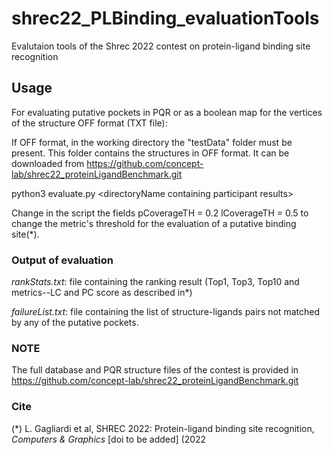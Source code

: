 # shrec22_PLBinding_evaluationTools
 Evalutaion tools of the Shrec 2022  contest on protein-ligand binding site recognition

## Usage 
For evaluating putative pockets in PQR or as a boolean map for the vertices of the structure OFF format (TXT file):

If OFF format, in the working directory the "testData" folder must be present. This folder contains the structures in OFF format.
It can be downloaded from https://github.com/concept-lab/shrec22_proteinLigandBenchmark.git

python3 evaluate.py \<directoryName containing participant results\>

Change in the script the fields 
pCoverageTH = 0.2
lCoverageTH = 0.5
to change the metric's threshold for the evaluation of a putative binding site(\*).

### Output of evaluation
*rankStats.txt*: file containing the ranking result (Top1, Top3, Top10 and metrics--LC and PC score as described in\*)

*failureList.txt*: file containing the list of structure-ligands pairs not matched by any of the putative pockets.

### NOTE
The full database and PQR structure files of the contest is provided in https://github.com/concept-lab/shrec22_proteinLigandBenchmark.git

### Cite
(*) L. Gagliardi et al, SHREC 2022: Protein-ligand binding site recognition, *Computers & Graphics* [doi to be added] (2022
